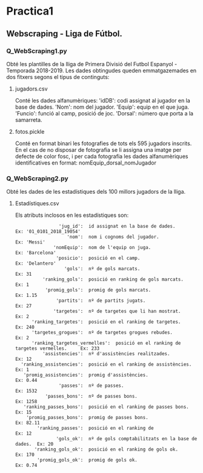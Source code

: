 # Practica1

## Webscraping - Liga de Fútbol.

### Q_WebScraping1.py
<p>
Obté les plantilles de la lliga de Primera Divisió del Futbol Espanyol - Temporada 2018-2019.
Les dades obtingudes queden emmatgazemades en dos fitxers segons el tipus de continguts:
<ol>
<li> jugadors.csv</li>
<p>
  Conté les dades alfanumèriques:
    'idDB':  codi assignat al jugador en la base de dades.
     'Nom':  nom del jugador.
   'Equip':  equip en el que juga.
  'Funcio':  funció al camp, posició de joc.
    'Dorsal':  número que porta a la samarreta.
</p>  
<li> fotos.pickle</li>
<p>
    Conté en format binari les fotografies de tots els 595 jugadors inscrits. En el cas de no disposar de fotografia se li assigna una   imatge per defecte de color fosc, i per cada fotografia les dades alfanumèriques identificatives en format:
  nomEquip_dorsal_nomJugador
</p>
</ol>
</p>

### Q_WebScraping2.py
<p>
Obté les dades de les estadístiques dels 100 millors jugadors de la lliga.
<ol>
  <li> Estadístiques.csv </li>
<p>
Els atributs inclosos en les estadístiques son:

                    'jug_id':  id assignat en la base de dades.                 Ex: '01_0101_2018_19054'
                       'nom':  nom i cognoms del jugador.                       Ex: 'Messi'       
                  'nomEquip':  nom de l'equip on juga.                          Ex: 'Barcelona'
                   'posicio':  posició en el camp.                              Ex: 'Delantero'
                      'gols':  nº de gols marcats.                              Ex: 31
              'ranking_gols':  posició en ranking de gols marcats.              Ex: 1
               'promig_gols':  promig de gols marcats.                          Ex: 1.15
                   'partits':  nº de partits jugats.                            Ex: 27
                  'targetes':  nº de targetes que li han mostrat.               Ex: 2
          'ranking_targetes':  posició en el ranking de targetes.               Ex: 240
          'targetes_grogues':  nº de targetes grogues rebudes.                  Ex: 2
          'ranking_targetes_vermelles':  posició en el ranking de targetes vermelles.     Ex: 233
              'assistencies':  nº d'assistències realitzades.                   Ex: 12
      'ranking_assistencies':  posició en el ranking de assistències.           Ex: 1
       'promig_assistencies':  promig d'assistències.                           Ex: 0.44
                    'passes':  nº de passes.                                    Ex: 1532
               'passes_bons':  nº de passes bons.                               Ex: 1258
       'ranking_passes_bons':  posició en el ranking de passes bons.            Ex: 15
        'promig_passes_bons':  promig de passes bons.                           Ex: 82.11
            'ranking_passes':  posició en el ranking de                         Ex: 12
                   'gols_ok':  nº de gols comptabilitzats en la base de dades.  Ex: 20
           'ranking_gols_ok':  posició en el ranking de gols ok.                Ex: 170
            'promig_gols_ok':  promig de gols ok.                               Ex: 0.74
  
</p>
</ol>
</p>
